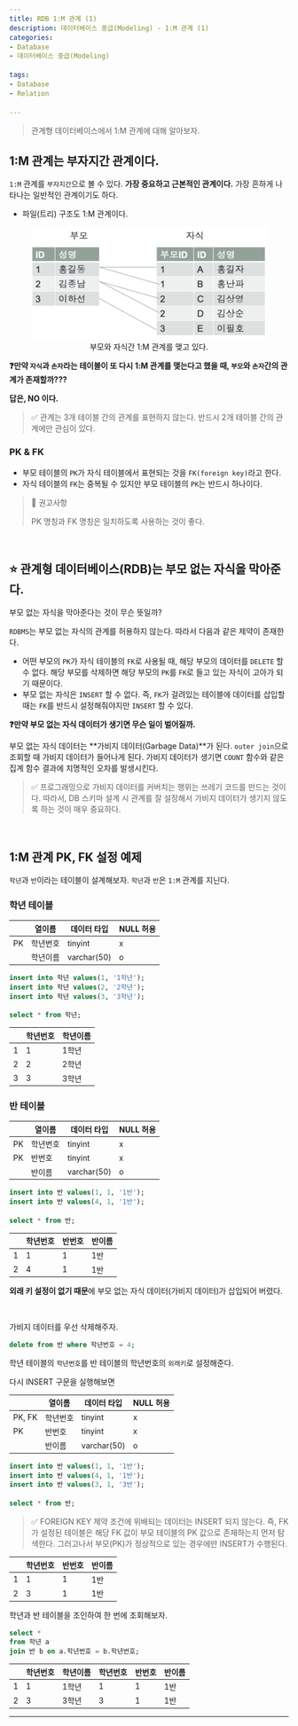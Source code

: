 ```yaml
---
title: RDB 1:M 관계 (1)
description: 데이터베이스 중급(Modeling) - 1:M 관계 (1)
categories:
- Database
- 데이터베이스 중급(Modeling)

tags:
- Database
- Relation

---
```


> 관계형 데이터베이스에서 1:M 관계에 대해 알아보자.

<!-- more -->

## 1:M 관계는 부자지간 관계이다.

`1:M` 관계를 `부자지간`으로 볼 수 있다. **가장 중요하고 근본적인 관계이다.** 가장 흔하게 나타나는 일반적인 관계이기도 하다.

- 파일(트리) 구조도 1:M 관계이다.

<figure align="center">
<img src="/post_images/Database/1-MRelation.png">
<figcaption>부모와 자식간 1:M 관계를 맺고 있다.</figcaption>
</figure>

**❓만약 `자식`과 `손자`라는 테이블이 또 다시 1:M 관계를 맺는다고 했을 때, `부모`와 `손자`간의 관계가 존재할까???**

**답은, NO 이다.**

> ✅ 관계는 3개 테이블 간의 관계를 표현하지 않는다. 반드시 2개 테이블 간의 관계에만 관심이 있다.

### PK & FK

- 부모 테이블의 `PK`가 자식 테이블에서 표현되는 것을 `FK(foreign key)`라고 한다.
- 자식 테이블의 `FK`는 중복될 수 있지만 부모 테이블의 `PK`는 반드시 하나이다.

> 🚨 권고사항
>
> PK 명칭과 FK 명칭은 일치하도록 사용하는 것이 좋다.

<br>

## ⭐️ 관계형 데이터베이스(RDB)는 부모 없는 자식을 막아준다.

부모 없는 자식을 막아준다는 것이 무슨 뜻일까?

`RDBMS`는 부모 없는 자식의 관계를 허용하지 않는다. 따라서 다음과 같은 제약이 존재한다.

- 어떤 부모의 `PK`가 자식 테이블의 `FK`로 사용될 때, 해당 부모의 데이터를 `DELETE` 할 수 없다. 해당 부모를 삭제하면 해당 부모의 `PK`를 `FK`로 들고 있는 자식이 고아가 되기 때문이다.
- 부모 없는 자식은 `INSERT` 할 수 없다. 즉, `FK`가 걸려있는 테이블에 데이터를 삽입할 때는 `FK`를 반드시 설정해줘야지만 `INSERT` 할 수 있다.


**❓만약 부모 없는 자식 데이터가 생기면 무슨 일이 벌어질까.**

부모 없는 자식 데이터는 **가비지 데이터(Garbage Data)**가 된다. `outer join`으로 조회할 때 가비지 데이터가 들어나게 된다. 가비지 데이터가 생기면 `COUNT` 함수와 같은 집계 함수 결과에 치명적인 오차를 발생시킨다.

> ✅ 프로그래밍으로 가비지 데이터를 커버치는 행위는 쓰레기 코드를 만드는 것이다. 따라서, DB 스키마 설계 시 관계를 잘 설정해서 가비지 데이터가 생기지 않도록 하는 것이 매우 중요하다.

<br>

## 1:M 관계 PK, FK 설정 예제

`학년`과 `반`이라는 테이블이 설계해보자. `학년`과 `반`은 `1:M` 관계를 지닌다.

### 학년 테이블

|  | 열이름 | 데이터 타입 | NULL 허용 |
| --- | --- | --- | --- |
| PK | 학년번호 | tinyint | x |
|  | 학년이름 | varchar(50) | o |

```sql
insert into 학년 values(1, '1학년');
insert into 학년 values(2, '2학년');
insert into 학년 values(3, '3학년');

select * from 학년;
```
|  | 학년번호 | 학년이름 |
| --- | --- | --- |
| 1 | 1 | 1학년 |
| 2 | 2 | 2학년 |
| 3 | 3 | 3학년 |

### 반 테이블

|  | 열이름 | 데이터 타입 | NULL 허용 |
| --- | --- | --- | --- |
| PK | 학년번호 | tinyint | x |
| PK | 반번호 | tinyint | x |
|  | 반이름 | varchar(50) | o |

```sql
insert into 반 values(1, 1, '1반');
insert into 반 values(4, 1, '1반');

select * from 반;
```

|  | 학년번호 | 반번호 | 반이름 |
| --- | --- | --- | --- |
| 1 | 1 | 1 | 1반 |
| 2 | 4 | 1 | 1반 |

**외래 키 설정이 없기 때문**에 부모 없는 자식 데이터(가비지 데이터)가 삽입되어 버렸다.

<br>

가비지 데이터를 우선 삭제해주자.

```sql
delete from 반 where 학년번호 = 4;
```

학년 테이블의 `학년번호`를 반 테이블의 학년번호의 `외래키`로 설정해준다.

다시 INSERT 구문을 실행해보면

|  | 열이름 | 데이터 타입 | NULL 허용 |
| --- | --- | --- | --- |
| PK, FK | 학년번호 | tinyint | x |
| PK | 반번호 | tinyint | x |
|  | 반이름 | varchar(50) | o |

```sql
insert into 반 values(1, 1, '1반');
insert into 반 values(4, 1, '1반');
insert into 반 values(3, 1, '3반');

select * from 반;
```

> ✅ FOREIGN KEY 제약 조건에 위배되는 데이터는 INSERT 되지 않는다. 즉, FK가 설정된 테이블은 해당 FK 값이 부모 테이블의 PK 값으로 존재하는지 먼저 탐색한다. 그러고나서 부모(PK)가 정상적으로 있는 경우에만 INSERT가 수행된다.


|  | 학년번호 | 반번호 | 반이름 |
| --- | --- | --- | --- |
| 1 | 1 | 1 | 1반 |
| 2 | 3 | 1 | 1반 |

학년과 반 테이블을 조인하여 한 번에 조회해보자.

```sql
select * 
from 학년 a
join 반 b on a.학년번호 = b.학년번호;
```

|  | 학년번호 | 학년이름 | 학년번호 | 반번호 | 반이름 |
| --- | --- | --- | --- | --- | --- |
| 1 | 1 | 1학년 | 1 | 1 | 1반 |
| 2 | 3 | 3학년 | 3 | 1 | 1반 |



---
